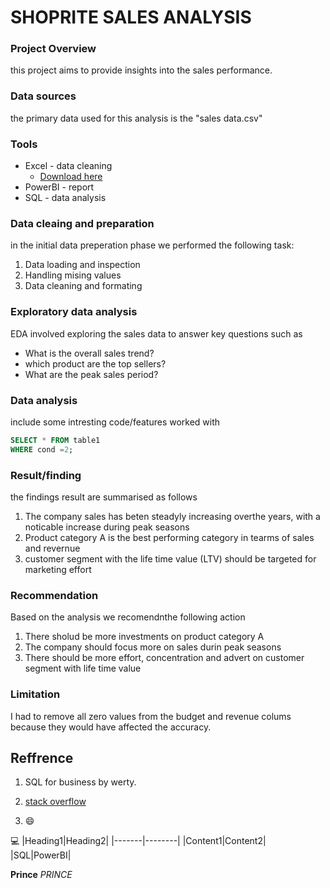 # SHOPRITE SALES ANALYSIS



### Project Overview

this project aims to provide insights into the sales performance.


### Data sources
the primary data used for this analysis is the "sales data.csv"


### Tools
- Excel - data cleaning
  - [Download here](https://microsoft.com)
- PowerBI - report
- SQL - data analysis

### Data cleaing and preparation
in the initial data preperation phase we performed the following task:
1. Data loading and inspection
2. Handling mising values
3. Data cleaning and formating


### Exploratory data analysis
EDA involved exploring the sales data to answer key questions such as
- What is the overall sales trend?
- which product are the top sellers?
- What are the peak sales period?


### Data analysis
include some intresting code/features worked with
```sql
SELECT * FROM table1
WHERE cond =2;
```


### Result/finding
the findings result are summarised as follows
1. The company sales has beten steadyly increasing overthe years, with a noticable increase during peak seasons
2. Product category A is the best performing category in tearms of sales and revernue
3. customer segment with the life time value (LTV) should be targeted for marketing effort

### Recommendation

Based on the analysis we recomendnthe following action
1. There sholud be more investments on product category A
2. The company should focus more on sales durin peak seasons
3. There should be more effort, concentration and advert on customer segment with life time value

### Limitation
I had to remove all zero values from the budget and revenue colums because they would have affected the accuracy.

## Reffrence
1. SQL for business by werty.
2. [stack overflow](http://stack.com)

3. 😄

💻
|Heading1|Heading2|
|-------|--------|
|Content1|Content2|
|SQL|PowerBI|

**Prince**
*PRINCE*

